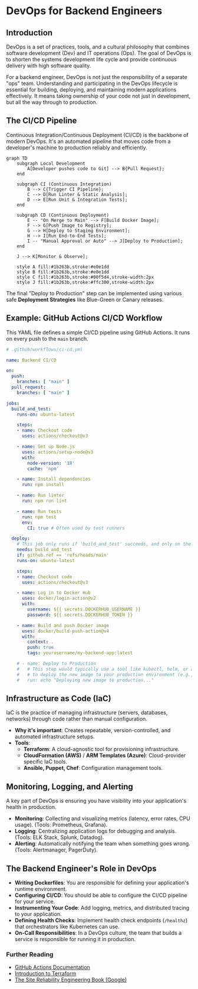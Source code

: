 # DevOps for Backend Engineers

## Introduction

DevOps is a set of practices, tools, and a cultural philosophy that combines software development (Dev) and IT operations (Ops). The goal of DevOps is to shorten the systems development life cycle and provide continuous delivery with high software quality.

For a backend engineer, DevOps is not just the responsibility of a separate "ops" team. Understanding and participating in the DevOps lifecycle is essential for building, deploying, and maintaining modern applications effectively. It means taking ownership of your code not just in development, but all the way through to production.

## The CI/CD Pipeline

Continuous Integration/Continuous Deployment (CI/CD) is the backbone of modern DevOps. It's an automated pipeline that moves code from a developer's machine to production reliably and efficiently.

```mermaid
graph TD
    subgraph Local Development
        A[Developer pushes code to Git] --> B{Pull Request};
    end

    subgraph CI (Continuous Integration)
        B --> C{Trigger CI Pipeline};
        C --> D[Run Linter & Static Analysis];
        D --> E[Run Unit & Integration Tests];
    end
    
    subgraph CD (Continuous Deployment)
        E -- "On Merge to Main" --> F[Build Docker Image];
        F --> G[Push Image to Registry];
        G --> H[Deploy to Staging Environment];
        H --> I[Run End-to-End Tests];
        I -- "Manual Approval or Auto" --> J[Deploy to Production];
    end

    J --> K[Monitor & Observe];

    style A fill:#1b263b,stroke:#e0e1dd
    style B fill:#1b263b,stroke:#e0e1dd
    style C fill:#1b263b,stroke:#00f5d4,stroke-width:2px
    style J fill:#1b263b,stroke:#ffc300,stroke-width:2px
```
The final "Deploy to Production" step can be implemented using various safe **Deployment Strategies** like Blue-Green or Canary releases.

## Example: GitHub Actions CI/CD Workflow

This YAML file defines a simple CI/CD pipeline using GitHub Actions. It runs on every push to the `main` branch.

```yaml
# .github/workflows/ci-cd.yml

name: Backend CI/CD

on:
  push:
    branches: [ "main" ]
  pull_request:
    branches: [ "main" ]

jobs:
  build_and_test:
    runs-on: ubuntu-latest

    steps:
    - name: Checkout code
      uses: actions/checkout@v3

    - name: Set up Node.js
      uses: actions/setup-node@v3
      with:
        node-version: '18'
        cache: 'npm'

    - name: Install dependencies
      run: npm install

    - name: Run linter
      run: npm run lint

    - name: Run tests
      run: npm test
      env:
        CI: true # Often used by test runners

  deploy:
    # This job only runs if 'build_and_test' succeeds, and only on the main branch
    needs: build_and_test
    if: github.ref == 'refs/heads/main'
    runs-on: ubuntu-latest

    steps:
    - name: Checkout code
      uses: actions/checkout@v3

    - name: Log in to Docker Hub
      uses: docker/login-action@v2
      with:
        username: ${{ secrets.DOCKERHUB_USERNAME }}
        password: ${{ secrets.DOCKERHUB_TOKEN }}

    - name: Build and push Docker image
      uses: docker/build-push-action@v4
      with:
        context: .
        push: true
        tags: yourusername/my-backend-app:latest

    # - name: Deploy to Production
    #   # This step would typically use a tool like kubectl, helm, or a custom script
    #   # to deploy the new image to your production environment (e.g., Kubernetes).
    #   run: echo "Deploying new image to production..."
```

## Infrastructure as Code (IaC)

IaC is the practice of managing infrastructure (servers, databases, networks) through code rather than manual configuration.

*   **Why it's important**: Creates repeatable, version-controlled, and automated infrastructure setups.
*   **Tools**:
    *   **Terraform**: A cloud-agnostic tool for provisioning infrastructure.
    *   **CloudFormation (AWS)** / **ARM Templates (Azure)**: Cloud-provider specific IaC tools.
    *   **Ansible, Puppet, Chef**: Configuration management tools.

## Monitoring, Logging, and Alerting

A key part of DevOps is ensuring you have visibility into your application's health in production.
*   **Monitoring**: Collecting and visualizing metrics (latency, error rates, CPU usage). (Tools: Prometheus, Grafana).
*   **Logging**: Centralizing application logs for debugging and analysis. (Tools: ELK Stack, Splunk, Datadog).
*   **Alerting**: Automatically notifying the team when something goes wrong. (Tools: Alertmanager, PagerDuty).

## The Backend Engineer's Role in DevOps
*   **Writing Dockerfiles**: You are responsible for defining your application's runtime environment.
*   **Configuring CI/CD**: You should be able to configure the CI/CD pipeline for your service.
*   **Instrumenting Your Code**: Add logging, metrics, and distributed tracing to your application.
*   **Defining Health Checks**: Implement health check endpoints (`/healthz`) that orchestrators like Kubernetes can use.
*   **On-Call Responsibilities**: In a DevOps culture, the team that builds a service is responsible for running it in production.

<div class="further-reading">
<h3>Further Reading</h3>
<ul>
  <li><a href="https://docs.github.com/en/actions" target="_blank" rel="noopener noreferrer">GitHub Actions Documentation</a></li>
  <li><a href="https://www.terraform.io/intro" target="_blank" rel="noopener noreferrer">Introduction to Terraform</a></li>
  <li><a href="https://sre.google/sre-book/table-of-contents/" target="_blank" rel="noopener noreferrer">The Site Reliability Engineering Book (Google)</a></li>
</ul>
</div>